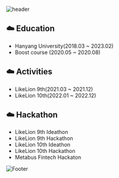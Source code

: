 ![header](https://capsule-render.vercel.app/api?type=Waving&color=83B1C9&height=300&section=header&text=Jingyeong&nbsp;Seo&fontSize=45&fontColor=ffffff)

## ☁️ Education <br>
  - Hanyang University(2018.03 ~ 2023.02)
  - Boost course (2020.05 ~ 2020.08)

## ☁️ Activities <br>
  - LikeLion 9th(2021.03 ~ 2021.12)
  - LikeLion 10th(2022.01 ~ 2022.12)

## ☁️ Hackathon <br>
  - LikeLion 9th Ideathon
  - LikeLion 9th Hackathon
  - LikeLion 10th Ideathon
  - LikeLion 10th Hackathon
  - Metabus Fintech Hackaton
  
![Footer](https://capsule-render.vercel.app/api?type=waving&color=83B1C9&height=200&section=footer)

